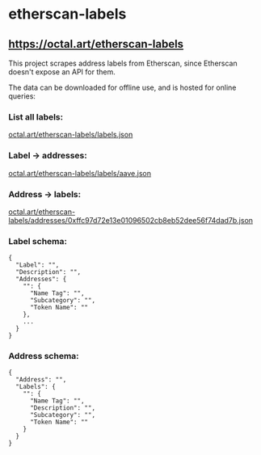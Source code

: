 # etherscan-labels

## https://octal.art/etherscan-labels

This project scrapes address labels from Etherscan, since Etherscan doesn't expose an API for them.

The data can be downloaded for offline use, and is hosted for online queries:

### List all labels:
[octal.art/etherscan-labels/labels.json
](https://octal.art/etherscan-labels/labels.json)

### Label -> addresses:
[octal.art/etherscan-labels/labels/aave.json](https://octal.art/etherscan-labels/labels/aave.json)

### Address -> labels:
[octal.art/etherscan-labels/addresses/0xffc97d72e13e01096502cb8eb52dee56f74dad7b.json](https://octal.art/etherscan-labels/addresses/0xffc97d72e13e01096502cb8eb52dee56f74dad7b.json)

### Label schema:
```
{                       
  "Label": "",          
  "Description": "",    
  "Addresses": {        
    "": {               
      "Name Tag": "",   
      "Subcategory": "",
      "Token Name": ""  
    },                  
    ...                 
  }                     
}                       
```

### Address schema:
```
{                       
  "Address": "",        
  "Labels": {           
    "": {               
      "Name Tag": "",   
      "Description": "",
      "Subcategory": "",
      "Token Name": ""  
    }                   
  }                     
}                       
```
